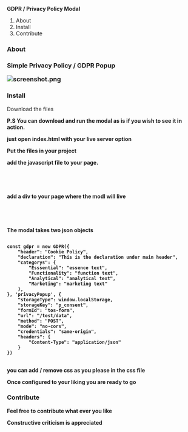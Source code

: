 <b>GDPR / Privacy Policy Modal</b>


<ol>
<li>About</li>
<li>Install</li>
<li>Contribute</li>
</ol>


<h3>About<h3>
<p>Simple Privacy Policy / GDPR Popup</p>
<img src="https://github.com/zerqs/privacyPolicyModal/tree/main/screenshot/screenshot.png" alt="screenshot.png">


<h3>Install</h3>

<p>Download the files</p>
<p><b>P.S<b> You can download and run the modal as is if you wish to see it in action.</p>
<p>just open index.html with your live server option</p>
<p>Put the files in your project</p>
<p> add  the javascript file to your  page.</p>
<pre>
<code>
<script src="./privacy-popup/js/privacy.js"></script>
</code>
</pre>
<p> add a div to your page where the modl will live</p>  
<pre>
<code>
<div id ="privacyPopup" class="privacy-popup ">
</code>
</pre>
<p> The modal takes two json objects </p>

<pre>
<code>
const gdpr = new GDPR({
    "header": "Cookie Policy",
    "declaration": "This is the declaration under main header",
    "categorys": {
        "Esssential": "essence text",
        "Functionality": "function text",
        "Analytical": "analytical text",
        "Marketing": "marketing text"
    },
}, 'privacyPopup', {
    "storageType": window.localStorage,
    "storageKey": "p_consent",
    "formId": "tos-form",
    "url": "/test/data",
    "method": "POST",
    "mode": "no-cors",
    "credentials": "same-origin",
    "headers": {
        "Content-Type": "application/json"
    }
})
</code>
</pre>
<p> you can add / remove css as you please in the css file</p>
<p> Once configured to your liking you are ready to go</p>

<h3>Contribute</h3>
<p>Feel free to contribute what ever you like</p>
<p>Constructive criticism is appreciated</p>